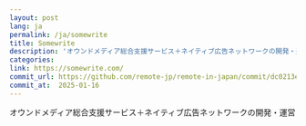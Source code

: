 ```yaml
---
layout: post
lang: ja
permalink: /ja/somewrite
title: Somewrite
description: 'オウンドメディア総合支援サービス＋ネイティブ広告ネットワークの開発・運営'
categories: 
link: https://somewrite.com/
commit_url: https://github.com/remote-jp/remote-in-japan/commit/dc0213e5d3bf547e1dd7b4da3b612a689016ef3e
commit_at:  2025-01-16
---
```


<p>オウンドメディア総合支援サービス＋ネイティブ広告ネットワークの開発・運営</p>

